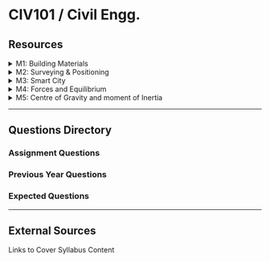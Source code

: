 # CIV101 / Civil Engg.

## Resources

<details>

<summary>M1: Building Materials</summary>



</details>

<details>

<summary>M2: Surveying &#x26; Positioning</summary>



</details>

<details>

<summary>M3: Smart City</summary>



</details>

<details>

<summary>M4: Forces and Equilibrium</summary>



</details>

<details>

<summary>M5: Centre of Gravity and moment of Inertia</summary>



</details>

***

## Questions Directory

### Assignment Questions

### Previous Year Questions

### Expected Questions

***

## External Sources

Links to Cover Syllabus Content
